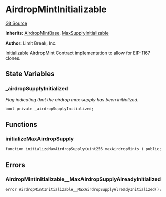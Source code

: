 # AirdropMintInitializable
[Git Source](https://github.com/zanzai-dev/creator-token-standards/blob/e3ca932d2edc594487078ba2c4da4e803f84d6a3/src/minting/AirdropMint.sol)

**Inherits:**
[AirdropMintBase](/src/minting/AirdropMint.sol/abstract.AirdropMintBase.md), [MaxSupplyInitializable](/src/minting/MaxSupply.sol/abstract.MaxSupplyInitializable.md)

**Author:**
Limit Break, Inc.

Initializable AirdropMint Contract implementation to allow for EIP-1167 clones.


## State Variables
### _airdropSupplyInitialized
*Flag indicating that the airdrop max supply has been initialized.*


```solidity
bool private _airdropSupplyInitialized;
```


## Functions
### initializeMaxAirdropSupply


```solidity
function initializeMaxAirdropSupply(uint256 maxAirdropMints_) public;
```

## Errors
### AirdropMintInitializable__MaxAirdropSupplyAlreadyInitialized

```solidity
error AirdropMintInitializable__MaxAirdropSupplyAlreadyInitialized();
```

